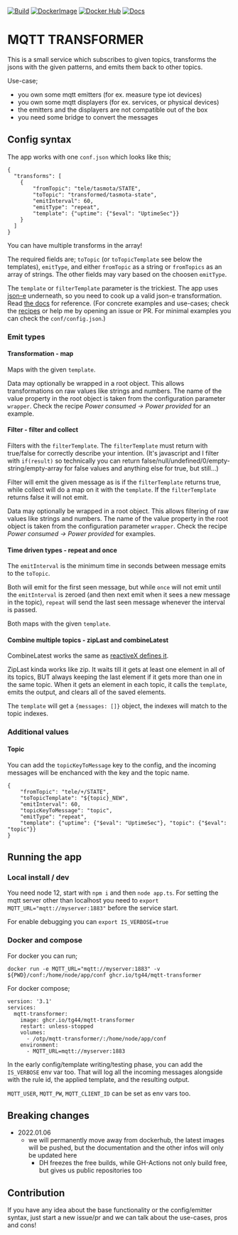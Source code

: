 [![Build](https://img.shields.io/github/workflow/status/tg44/mqtt-prometheus-message-exporter/ci)](https://github.com/tg44/mqtt-transformer/actions/workflows/build-and-publish.yaml)
[![DockerImage](https://img.shields.io/badge/docker-latest-brightgreen?style=flat-square)](https://github.com/tg44/mqtt-transformer/pkgs/container/mqtt-transformer)
[![Docker Hub](https://img.shields.io/docker/cloud/build/tg44/mqtt-transformer?style=flat-square)](https://hub.docker.com/r/tg44/mqtt-transformer)
[![Docs](https://img.shields.io/badge/Recipes-Documentation%20and%20examples-informational)](https://tg44.github.io/mqtt-transformer/)

# MQTT TRANSFORMER

This is a small service which subscribes to given topics, 
transforms the jsons with the given patterns, and emits them back to other topics.

Use-case;
 - you own some mqtt emitters (for ex. measure type iot devices)
 - you own some mqtt displayers (for ex. services, or physical devices)
 - the emitters and the displayers are not compatible out of the box
 - you need some bridge to convert the messages
 
## Config syntax

The app works with one `conf.json` which looks like this;
```
{
  "transforms": [
    {
        "fromTopic": "tele/tasmota/STATE",
        "toTopic": "transformed/tasmota-state",
        "emitInterval": 60,
        "emitType": "repeat",
        "template": {"uptime": {"$eval": "UptimeSec"}}
    }
  ]
}
```
You can have multiple transforms in the array!

The required fields are; `toTopic` (or `toTopicTemplate` see below the templates), `emitType`, and either `fromTopic` as a string or `fromTopics` as an array of strings. The other fields may vary based on the choosen `emitType`.

The `template` or `filterTemplate` parameter is the trickiest. The app uses [json-e](https://github.com/taskcluster/json-e) underneath, so you need to cook up a valid json-e transformation.
Read [the docs](https://github.com/taskcluster/json-e#language-reference) for reference.
(For concrete examples and use-cases; check the [recipes](https://tg44.github.io/mqtt-transformer/) or help me by opening an issue or PR. For minimal examples you can check the `conf/config.json`.)


### Emit types

#### Transformation - map

Maps with the given `template`.

Data may optionally be wrapped in a root object. This allows transformations on raw values like strings and numbers. The name of the value property in the root object is taken from the configuration parameter `wrapper`. Check the recipe _Power consumed -> Power provided_ for an example.

#### Filter - filter and collect

Filters with the `filterTemplate`. The `filterTemplate` must return with true/false for correctly describe your intention.
(It's javascript and I filter with `if(result)` so technically you can return false/null/undefined/0/empty-string/empty-array for false values and anything else for true, but still...)

Filter will emit the given message as is if the `filterTemplate` returns true, while collect will do a map on it with the `template`. 
If the `filterTemplate` returns false it will not emit.

Data may optionally be wrapped in a root object. This allows filtering of raw values like strings and numbers. The name of the value property in the root object is taken from the configuration parameter `wrapper`. Check the recipe _Power consumed -> Power provided_ for examples.

#### Time driven types - repeat and once

The `emitInterval` is the minimum time in seconds between message emits to the `toTopic`.

Both will emit for the first seen message, but while 
`once` will not emit until the `emitInterval` is zeroed (and then next emit when it sees a new message in the topic), 
`repeat` will send the last seen message whenever the interval is passed.

Both maps with the given `template`.

#### Combine multiple topics - zipLast and combineLatest

CombineLatest works the same as [reactiveX defines it](http://reactivex.io/documentation/operators/combinelatest.html).

ZipLast kinda works like zip. It waits till it gets at least one element in all of its topics, BUT always keeping the last element if it gets more than one in the same topic.
When it gets an element in each topic, it calls the `template`, emits the output, and clears all of the saved elements.

The `template` will get a `{messages: []}` object, the indexes will match to the topic indexes.

### Additional values 

#### Topic
You can add the `topicKeyToMessage` key to the config, and the incoming messages will be enchanced with the key and the topic name.
```
{
    "fromTopic": "tele/+/STATE",
    "toTopicTemplate": "${topic}_NEW",
    "emitInterval": 60,
    "topicKeyToMessage": "topic",
    "emitType": "repeat",
    "template": {"uptime": {"$eval": "UptimeSec"}, "topic": {"$eval": "topic"}}
}
```

## Running the app

### Local install / dev
You need node 12, start with `npm i` and then `node app.ts`.
For setting the mqtt server other than localhost you need to `export MQTT_URL="mqtt://myserver:1883"` before the service start.

For enable debugging you can  `export IS_VERBOSE=true`

### Docker and compose
For docker you can run;
```
docker run -e MQTT_URL="mqtt://myserver:1883" -v ${PWD}/conf:/home/node/app/conf ghcr.io/tg44/mqtt-transformer
```
For docker compose;
```
version: '3.1'
services:
  mqtt-transformer:
    image: ghcr.io/tg44/mqtt-transformer
    restart: unless-stopped
    volumes:
      - /otp/mqtt-transformer/:/home/node/app/conf
    environment:
      - MQTT_URL=mqtt://myserver:1883
```

In the early config/template writing/testing phase, you can add the `IS_VERBOSE` env var too. 
That will log all the incoming messages alongside with the rule id, the applied template, and the resulting output.

`MQTT_USER`, `MQTT_PW`, `MQTT_CLIENT_ID` can be set as env vars too.


## Breaking changes
- 2022.01.06
    - we will permanently move away from dockerhub, the latest images will be pushed, but the documentation and the other infos will only be updated here
        - DH freezes the free builds, while GH-Actions not only build free, but gives us public repositories too


## Contribution
If you have any idea about the base functionality or the config/emitter syntax, just start a new issue/pr and we can talk about the use-cases, pros and cons!
